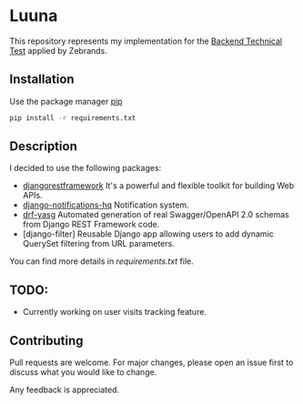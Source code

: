 # Luuna

This repository represents my implementation for the [Backend Technical Test](https://github.com/luuna-tech/test/blob/master/backend/README.md) applied by Zebrands.

## Installation

Use the package manager [pip](https://pip.pypa.io/en/stable/)

```bash
pip install -r requirements.txt
```

## Description

I decided to use the following packages:

* [djangorestframework](https://www.django-rest-framework.org/) It's a powerful and flexible toolkit for building Web APIs.
* [django-notifications-hq](https://pypi.org/project/django-notifications-hq/) Notification system.
* [drf-yasg]() Automated generation of real Swagger/OpenAPI 2.0 schemas from Django REST Framework code.
* [django-filter] Reusable Django app allowing users to add dynamic QuerySet filtering from URL parameters.

You can find more details in *requirements.txt* file.

## TODO:
* Currently working on user visits tracking feature.

## Contributing
Pull requests are welcome. For major changes, please open an issue first to discuss what you would like to change.

Any feedback is appreciated.